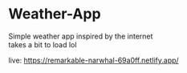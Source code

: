 # Weather-App
Simple weather app inspired by the internet <br />
takes a bit to load lol

live: https://remarkable-narwhal-69a0ff.netlify.app/
